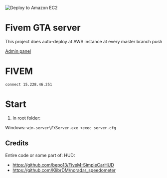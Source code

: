 ![Deploy to Amazon EC2](https://github.com/outrowender/fxserver/workflows/Deploy%20to%20Amazon%20EC2/badge.svg)

# Fivem GTA server
This project does auto-deploy at AWS instance at every master branch push


[Admin panel](http://15.228.46.251:30120/webadmin/)

# FIVEM
```connect 15.228.46.251```

# Start

1. In root folder:

Windows:
```win-server\FXServer.exe +exec server.cfg```

## Credits

Entire code or some part of:
HUD:
* https://github.com/bepo13/FiveM-SimpleCarHUD
* https://github.com/KlibrDM/noradar_speedometer
